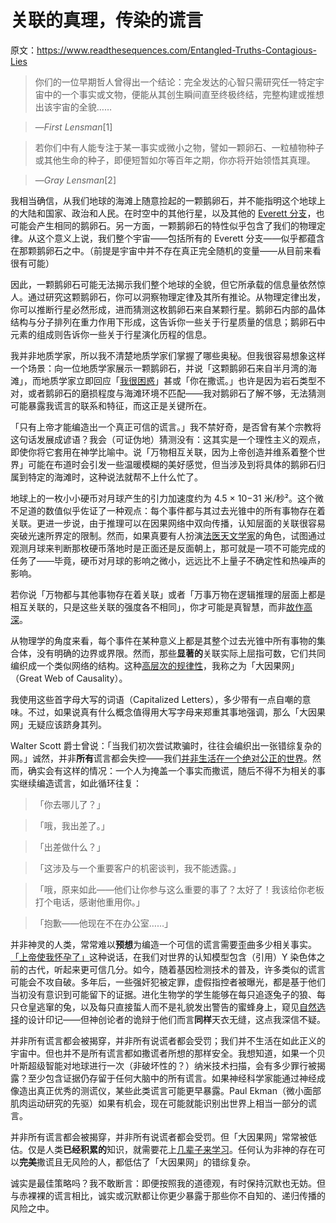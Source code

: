 # 关联的真理，传染的谎言

原文：https://www.readthesequences.com/Entangled-Truths-Contagious-Lies

> 你们的一位早期哲人曾得出一个结论：完全发达的心智只需研究任一特定宇宙中的一个事实或文物，便能从其创生瞬间直至终极终结，完整构建或推想出该宇宙的全貌……

>

> —*First Lensman*[1]

> 若你们中有人能专注于某一事实或微小之物，譬如一颗卵石、一粒植物种子或其他生命的种子，即便短暂如尔等百年之期，你亦将开始领悟其真理。

>

> —*Gray Lensman*[2]

我相当确信，从我们地球的海滩上随意捡起的一颗鹅卵石，并不能指明这个地球上的大陆和国家、政治和人民。在时空中的其他行星，以及其他的 [Everett 分支](https://www.greaterwrong.com/lw/r8/and_the_winner_is_manyworlds/)，也可能会产生相同的鹅卵石。另一方面，一颗鹅卵石的特性似乎包含了我们的物理定律。从这个意义上说，我们整个宇宙——包括所有的 Everett 分支——似乎都蕴含在那颗鹅卵石之中。（前提是宇宙中并不存在真正完全随机的变量——从目前来看很有可能）

因此，一颗鹅卵石可能无法揭示我们整个地球的全貌，但它所承载的信息量依然惊人。通过研究这颗鹅卵石，你可以洞察物理定律及其所有推论。从物理定律出发，你可以推断行星必然形成，进而猜测这枚鹅卵石来自某颗行星。鹅卵石内部的晶体结构与分子排列在重力作用下形成，这告诉你一些关于行星质量的信息；鹅卵石中元素的组成则告诉你一些关于行星演化历程的信息。

我并非地质学家，所以我不清楚地质学家们掌握了哪些奥秘。但我很容易想象这样一个场景：向一位地质学家展示一颗鹅卵石，并说「这颗鹅卵石来自半月湾的海滩」，而地质学家立即回应「[我很困惑](https://www.readthesequences.com/Your-Strength-As-A-Rationalist)」甚或「你在撒谎。」也许是因为岩石类型不对，或者鹅卵石的磨损程度与海滩环境不匹配——我对鹅卵石了解不够，无法猜测可能暴露我谎言的联系和特征，而这正是关键所在。

「只有上帝才能编造出一个真正可信的谎言。」我不禁好奇，是否曾有某个宗教将这句话发展成谚语？我会（可证伪地）猜测没有：这其实是一个理性主义的观点，即使你将它套用在神学比喻中。说「万物相互关联，因为上帝创造并维系着整个世界」可能在布道时会引发一些温暖模糊的美好感觉，但当涉及到将具体的鹅卵石归属到特定的海滩时，这种说法就帮不上什么忙了。

地球上的一枚小小硬币对月球产生的引力加速度约为 4.5 × 10−31 米/秒²。这个微不足道的数值似乎佐证了一种观点：每个事件都与其过去光锥中的所有事物存在着关联。更进一步说，由于推理可以在因果网络中双向传播，认知层面的关联很容易突破光速所界定的限制。然而，如果真要有人扮演[法医天文学家](https://web.archive.org/web/20081007125245/http://www.very.net/~nikolai/tb/coroner.html)的角色，试图通过观测月球来判断那枚硬币落地时是正面还是反面朝上，那可就是一项不可能完成的任务了——毕竟，硬币对月球的影响之微小，远远比不上量子不确定性和热噪声的影响。

若你说「万物都与其他事物存在着关联」或者「万事万物在逻辑推理的层面上都是相互关联的，只是这些关联的强度各不相同」，你才可能是真智慧，而非[故作高深](https://www.readthesequences.com/How-To-Seem-And-Be-Deep)。

从物理学的角度来看，每个事件在某种意义上都是其整个过去光锥中所有事物的集合体，没有明确的边界或界限。然而，那些**显著的**关联实际上屈指可数，它们共同编织成一个类似网络的结构。这种[高层次的规律性](https://www.readthesequences.com/Reductionism)，我称之为「大因果网」（Great Web of Causality）。

我使用这些首字母大写的词语（Capitalized Letters），多少带有一点自嘲的意味。不过，如果说真有什么概念值得用大写字母来郑重其事地强调，那么「大因果网」无疑应该跻身其列。

Walter Scott 爵士曾说：「当我们初次尝试欺骗时，往往会编织出一张错综复杂的网。」诚然，并非**所有**谎言都会失控——我们[并非生活在一个绝对公正的世界](https://www.readthesequences.com/Beyond-The-Reach-Of-God)。然而，确实会有这样的情况：一个人为掩盖一个事实而撒谎，随后不得不为相关的事实继续编造谎言，如此循环往复：

> 「你去哪儿了？」

>

> 「哦，我出差了。」

>

> 「出差做什么？」

>

> 「这涉及与一个重要客户的机密谈判，我不能透露。」

>

> 「哦，原来如此——他们让你参与这么重要的事了？太好了！我该给你老板打个电话，感谢他重用你。」

>

> 「抱歉——他现在不在办公室……」

并非神灵的人类，常常难以**预想**为编造一个可信的谎言需要歪曲多少相关事实。[「上帝使我怀孕了」](https://www.greaterwrong.com/lw/m8/the_amazing_virgin_pregnancy/)这种说话，在我们对世界的认知模型包含（引用）Y 染色体之前的古代，听起来更可信几分。如今，随着基因检测技术的普及，许多类似的谎言可能会不攻自破。多年后，一些强奸犯被定罪，虚假指控者被曝光，都是基于他们当初没有意识到可能留下的证据。进化生物学的学生能够在每只追逐兔子的狼、每只仓皇逃窜的兔，以及每只直接蜇人而不是礼貌发出警告的蜜蜂身上，窥见[自然选择](https://www.readthesequences.com/An-Alien-God)的设计印记——但神创论者的诡辩于他们而言**同样**天衣无缝，这点我深信不疑。

并非所有谎言都会被揭穿，并非所有说谎者都会受罚；我们并不生活在如此正义的宇宙中。但也并不是所有谎言都如撒谎者所想的那样安全。我想知道，如果一个贝叶斯超级智能对地球进行一次（非破坏性的？）纳米技术扫描，会有多少罪行被揭露？至少包含证据仍存留于任何大脑中的所有谎言。如果神经科学家能通过神经成像造出真正优秀的测谎仪，某些此类谎言可能更早暴露。Paul Ekman（微小面部肌肉运动研究的先驱）如果有机会，现在可能就能识别出世界上相当一部分的谎言。

并非所有谎言都会被揭穿，并非所有说谎者都会受罚。但「大因果网」常常被低估。仅是人类**已经积累的**知识，就需要花上[几辈子来学习](https://www.greaterwrong.com/lw/kj/no_one_knows_what_science_doesnt_know/)。任何认为非神的存在可以**完美**撒谎且无风险的人，都低估了「大因果网」的错综复杂。

诚实是最佳策略吗？我不敢断言：即便按照我的道德观，有时保持沉默也无妨。但与赤裸裸的谎言相比，诚实或沉默都让你更少暴露于那些你不自知的、递归传播的风险之中。